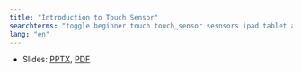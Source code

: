 ```yaml
---
title: "Introduction to Touch Sensor"
searchterms: "toggle beginner touch touch_sensor sesnsors ipad tablet android programming_app app wait_block motor_on introduction_to_touch_sensor"
lang: "en"
---
```

 <ul>
 <li class="ng-binding">Slides:
 <a href="translations/en-us/beginner/Touch.pptx">PPTX</a>,
 <a href="translations/en-us/beginner/Touch.pdf">PDF</a>
 </li>
 </ul>
